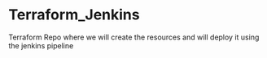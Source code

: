 # Terraform_Jenkins
Terraform Repo where we will create the resources and will deploy it using the jenkins pipeline
